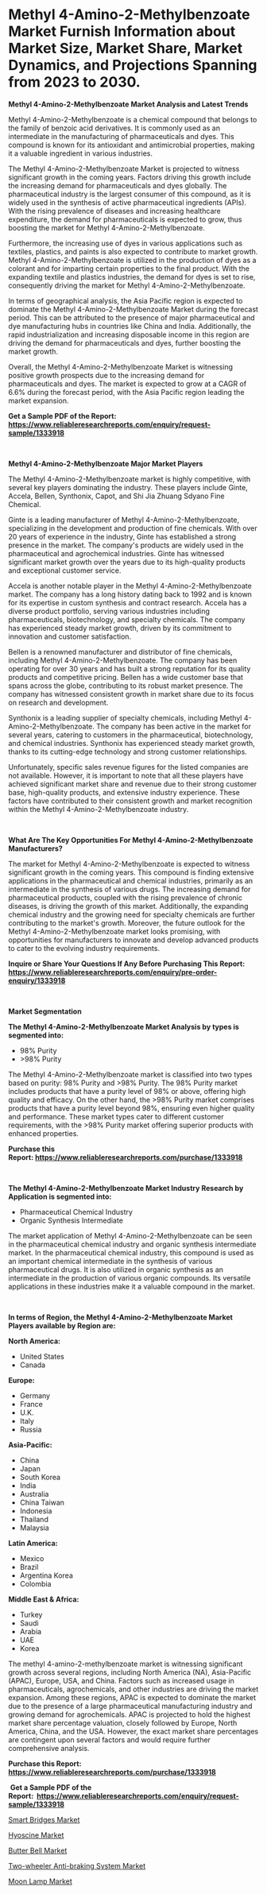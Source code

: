 <p><h1>Methyl 4-Amino-2-Methylbenzoate Market Furnish Information about Market Size, Market Share, Market Dynamics, and Projections Spanning from 2023 to 2030.</h1></p><p><strong>Methyl 4-Amino-2-Methylbenzoate Market Analysis and Latest Trends</strong></p>
<p><p>Methyl 4-Amino-2-Methylbenzoate is a chemical compound that belongs to the family of benzoic acid derivatives. It is commonly used as an intermediate in the manufacturing of pharmaceuticals and dyes. This compound is known for its antioxidant and antimicrobial properties, making it a valuable ingredient in various industries.</p><p>The Methyl 4-Amino-2-Methylbenzoate Market is projected to witness significant growth in the coming years. Factors driving this growth include the increasing demand for pharmaceuticals and dyes globally. The pharmaceutical industry is the largest consumer of this compound, as it is widely used in the synthesis of active pharmaceutical ingredients (APIs). With the rising prevalence of diseases and increasing healthcare expenditure, the demand for pharmaceuticals is expected to grow, thus boosting the market for Methyl 4-Amino-2-Methylbenzoate.</p><p>Furthermore, the increasing use of dyes in various applications such as textiles, plastics, and paints is also expected to contribute to market growth. Methyl 4-Amino-2-Methylbenzoate is utilized in the production of dyes as a colorant and for imparting certain properties to the final product. With the expanding textile and plastics industries, the demand for dyes is set to rise, consequently driving the market for Methyl 4-Amino-2-Methylbenzoate.</p><p>In terms of geographical analysis, the Asia Pacific region is expected to dominate the Methyl 4-Amino-2-Methylbenzoate Market during the forecast period. This can be attributed to the presence of major pharmaceutical and dye manufacturing hubs in countries like China and India. Additionally, the rapid industrialization and increasing disposable income in this region are driving the demand for pharmaceuticals and dyes, further boosting the market growth.</p><p>Overall, the Methyl 4-Amino-2-Methylbenzoate Market is witnessing positive growth prospects due to the increasing demand for pharmaceuticals and dyes. The market is expected to grow at a CAGR of 6.6% during the forecast period, with the Asia Pacific region leading the market expansion.</p></p>
<p><strong>Get a Sample PDF of the Report:&nbsp; <a href="https://www.reliableresearchreports.com/enquiry/request-sample/1333918">https://www.reliableresearchreports.com/enquiry/request-sample/1333918</a></strong></p>
<p>&nbsp;</p>
<p><strong>Methyl 4-Amino-2-Methylbenzoate Major Market Players</strong></p>
<p><p>The Methyl 4-Amino-2-Methylbenzoate market is highly competitive, with several key players dominating the industry. These players include Ginte, Accela, Bellen, Synthonix, Capot, and Shi Jia Zhuang Sdyano Fine Chemical.</p><p>Ginte is a leading manufacturer of Methyl 4-Amino-2-Methylbenzoate, specializing in the development and production of fine chemicals. With over 20 years of experience in the industry, Ginte has established a strong presence in the market. The company's products are widely used in the pharmaceutical and agrochemical industries. Ginte has witnessed significant market growth over the years due to its high-quality products and exceptional customer service.</p><p>Accela is another notable player in the Methyl 4-Amino-2-Methylbenzoate market. The company has a long history dating back to 1992 and is known for its expertise in custom synthesis and contract research. Accela has a diverse product portfolio, serving various industries including pharmaceuticals, biotechnology, and specialty chemicals. The company has experienced steady market growth, driven by its commitment to innovation and customer satisfaction.</p><p>Bellen is a renowned manufacturer and distributor of fine chemicals, including Methyl 4-Amino-2-Methylbenzoate. The company has been operating for over 30 years and has built a strong reputation for its quality products and competitive pricing. Bellen has a wide customer base that spans across the globe, contributing to its robust market presence. The company has witnessed consistent growth in market share due to its focus on research and development.</p><p>Synthonix is a leading supplier of specialty chemicals, including Methyl 4-Amino-2-Methylbenzoate. The company has been active in the market for several years, catering to customers in the pharmaceutical, biotechnology, and chemical industries. Synthonix has experienced steady market growth, thanks to its cutting-edge technology and strong customer relationships.</p><p>Unfortunately, specific sales revenue figures for the listed companies are not available. However, it is important to note that all these players have achieved significant market share and revenue due to their strong customer base, high-quality products, and extensive industry experience. These factors have contributed to their consistent growth and market recognition within the Methyl 4-Amino-2-Methylbenzoate industry.</p></p>
<p>&nbsp;</p>
<p><strong>What Are The Key Opportunities For Methyl 4-Amino-2-Methylbenzoate Manufacturers?</strong></p>
<p><p>The market for Methyl 4-Amino-2-Methylbenzoate is expected to witness significant growth in the coming years. This compound is finding extensive applications in the pharmaceutical and chemical industries, primarily as an intermediate in the synthesis of various drugs. The increasing demand for pharmaceutical products, coupled with the rising prevalence of chronic diseases, is driving the growth of this market. Additionally, the expanding chemical industry and the growing need for specialty chemicals are further contributing to the market's growth. Moreover, the future outlook for the Methyl 4-Amino-2-Methylbenzoate market looks promising, with opportunities for manufacturers to innovate and develop advanced products to cater to the evolving industry requirements.</p></p>
<p><strong>Inquire or Share Your Questions If Any Before Purchasing This Report: <a href="https://www.reliableresearchreports.com/enquiry/pre-order-enquiry/1333918">https://www.reliableresearchreports.com/enquiry/pre-order-enquiry/1333918</a></strong></p>
<p>&nbsp;</p>
<p><strong>Market Segmentation</strong></p>
<p><strong>The Methyl 4-Amino-2-Methylbenzoate Market Analysis by types is segmented into:</strong></p>
<p><ul><li>98% Purity</li><li>>98% Purity</li></ul></p>
<p><p>The Methyl 4-Amino-2-Methylbenzoate market is classified into two types based on purity: 98% Purity and >98% Purity. The 98% Purity market includes products that have a purity level of 98% or above, offering high quality and efficacy. On the other hand, the >98% Purity market comprises products that have a purity level beyond 98%, ensuring even higher quality and performance. These market types cater to different customer requirements, with the >98% Purity market offering superior products with enhanced properties.</p></p>
<p><strong>Purchase this Report:&nbsp;<a href="https://www.reliableresearchreports.com/purchase/1333918">https://www.reliableresearchreports.com/purchase/1333918</a></strong></p>
<p>&nbsp;</p>
<p><strong>The Methyl 4-Amino-2-Methylbenzoate Market Industry Research by Application is segmented into:</strong></p>
<p><ul><li>Pharmaceutical Chemical Industry</li><li>Organic Synthesis Intermediate</li></ul></p>
<p><p>The market application of Methyl 4-Amino-2-Methylbenzoate can be seen in the pharmaceutical chemical industry and organic synthesis intermediate market. In the pharmaceutical chemical industry, this compound is used as an important chemical intermediate in the synthesis of various pharmaceutical drugs. It is also utilized in organic synthesis as an intermediate in the production of various organic compounds. Its versatile applications in these industries make it a valuable compound in the market.</p></p>
<p>&nbsp;</p>
<p><strong>In terms of Region, the Methyl 4-Amino-2-Methylbenzoate Market Players available by Region are:</strong></p>
<p>
    <p> <strong> North America: </strong>
        <ul>
            <li>United States</li>
            <li>Canada</li>
        </ul>
        </p> 
    <p> <strong> Europe: </strong>
        <ul>
            <li>Germany</li>
            <li>France</li>
            <li>U.K.</li>
            <li>Italy</li>
            <li>Russia</li>
        </ul>
        </p> 
    <p> <strong> Asia-Pacific: </strong>
        <ul>
            <li>China</li>
            <li>Japan</li>
            <li>South Korea</li>
            <li>India</li>
            <li>Australia</li>
            <li>China Taiwan</li>
            <li>Indonesia</li>
            <li>Thailand</li>
            <li>Malaysia</li>
        </ul>
        </p> 
    <p> <strong> Latin America: </strong>
        <ul>
            <li>Mexico</li>
            <li>Brazil</li>
            <li>Argentina Korea</li>
            <li>Colombia</li>
        </ul>
        </p> 
    <p> <strong> Middle East & Africa: </strong>
        <ul>
            <li>Turkey</li>
            <li>Saudi</li>
            <li>Arabia</li>
            <li>UAE</li>
            <li>Korea</li>
        </ul>
    </p>
    </p>
<p><p>The methyl 4-amino-2-methylbenzoate market is witnessing significant growth across several regions, including North America (NA), Asia-Pacific (APAC), Europe, USA, and China. Factors such as increased usage in pharmaceuticals, agrochemicals, and other industries are driving the market expansion. Among these regions, APAC is expected to dominate the market due to the presence of a large pharmaceutical manufacturing industry and growing demand for agrochemicals. APAC is projected to hold the highest market share percentage valuation, closely followed by Europe, North America, China, and the USA. However, the exact market share percentages are contingent upon several factors and would require further comprehensive analysis.</p></p>
<p><strong>Purchase this Report: <a href="https://www.reliableresearchreports.com/purchase/1333918">https://www.reliableresearchreports.com/purchase/1333918</a></strong></p>
<p>&nbsp;<strong>Get a Sample PDF of the Report:&nbsp;&nbsp;<a href="https://www.reliableresearchreports.com/enquiry/request-sample/1333918">https://www.reliableresearchreports.com/enquiry/request-sample/1333918</a></strong></p>
<p><strong></strong></p>
<p><p><a href="https://www.linkedin.com/pulse/smart-bridges-market-share-amp-new-trends-analysis-report/">Smart Bridges Market</a></p><p><a href="https://www.linkedin.com/pulse/decoding-hyoscine-market-deep-dive-latest-trends-segmentation/">Hyoscine Market</a></p><p><a href="https://medium.com/@cameronhuel/butter-bell-market-size-growth-forecast-2023-2030-43bd44dc3d0c">Butter Bell Market</a></p><p><a href="https://www.linkedin.com/pulse/two-wheeler-anti-braking-system-market-research-report-unlocks-scn8f/">Two-wheeler Anti-braking System Market</a></p><p><a href="https://medium.com/@isaiasmarks/moon-lamp-market-size-growth-forecast-2023-2030-029578481bfc">Moon Lamp Market</a></p></p>